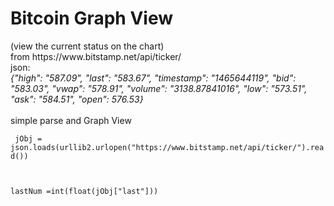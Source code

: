 
<h1>Bitcoin Graph View</h1> (view the current status on the chart)<br />
from https://www.bitstamp.net/api/ticker/ <br />
json: <br />
<i>{"high": "587.09", "last": "583.67", "timestamp": "1465644119", "bid": "583.03", "vwap": "578.91", "volume": "3138.87841016", "low": "573.51", "ask": "584.51", "open": 576.53} </i><br />
<br />
simple parse and Graph View<br />
<code>
 jObj = json.loads(urllib2.urlopen("https://www.bitstamp.net/api/ticker/").read())<br />

lastNum =int(float(jObj["last"]))
</code>
